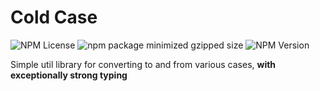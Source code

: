 # Cold Case

![NPM License](https://img.shields.io/npm/l/cold-case)
![npm package minimized gzipped size](https://img.shields.io/bundlejs/size/cold-case)
![NPM Version](https://img.shields.io/npm/v/cold-case)

Simple util library for converting to and from various cases, **with exceptionally strong typing**
